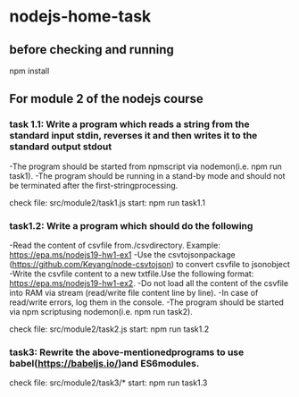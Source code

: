 # nodejs-home-task

## before checking and running

npm install

## For module 2 of the nodejs course
### task 1.1: Write a program which reads a string from the standard input stdin, reverses it and then writes it to the standard output stdout
-The program should be started from npmscript via nodemon(i.e. npm run task1).
-The program should be running in a stand-by mode and should not be terminated after the first-stringprocessing.

check file: src/module2/task1.js
start: npm run task1.1

### task1.2: Write a program which should do the following
-Read the content of csvfile from./csvdirectory. Example: https://epa.ms/nodejs19-hw1-ex1
-Use the csvtojsonpackage (https://github.com/Keyang/node-csvtojson) to convert csvfile to jsonobject
-Write the csvfile content to a new txtfile.Use the following format: https://epa.ms/nodejs19-hw1-ex2.
-Do not load all the content of the csvfile into RAM via stream (read/write file content line by line).
-In case of read/write errors, log them in the console.
-The program should be started via npm scriptusing nodemon(i.e. npm run task2).

check file: src/module2/task2.js
start: npm run task1.2

### task3: Rewrite the above-mentionedprograms to use babel(https://babeljs.io/)and ES6modules.

check file: src/module2/task3/*
start: npm run task1.3

